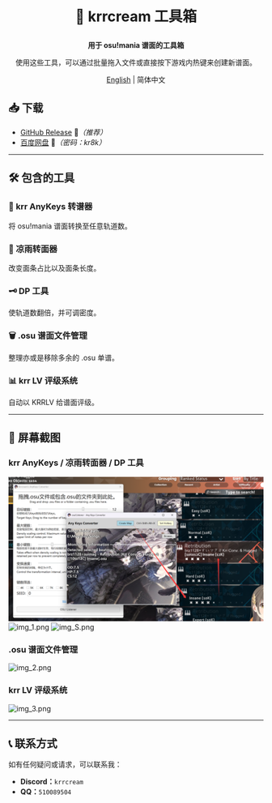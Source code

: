 <h1><p align="center">
🎵 krrcream 工具箱
</p></h1>

<b><p align="center">
用于 osu!mania 谱面的工具箱
</p></b>

<p align="center">
使用这些工具，可以通过批量拖入文件或直接按下游戏内热键来创建新谱面。
</p>

<p align="center">
<a href="./README.md">English</a> | 简体中文
</p>

## 📥 下载

- [GitHub Release](https://github.com/krrcream/krrcream-Toolkit/releases) 🚀*（推荐）*
- [百度网盘](https://pan.baidu.com/s/1VBhS-RCG402KkjoX9obQNw?from=init&pwd=kr8k) 🔗*（密码：kr8k）*

---

## 🛠️ 包含的工具

### 🎵 krr AnyKeys 转谱器
将 osu!mania 谱面转换至任意轨道数。

### 📝 凉雨转面器
改变面条占比以及面条长度。

### 🗝 DP 工具
使轨道数翻倍，并可调密度。

### 🗑️ .osu 谱面文件管理
整理亦或是移除多余的 .osu 单谱。

### 📊 krr LV 评级系统
自动以 KRRLV 给谱面评级。

---

## 📸 屏幕截图

### krr AnyKeys / 凉雨转面器 / DP 工具
![img_LI.png](img/LI.png)
![img_1.png](img/1.png)
![img_S.png](img/S.png)

### .osu 谱面文件管理
![img_2.png](img/I2.png)

### krr LV 评级系统
![img_3.png](img/I3.png)

---

## 📞 联系方式
如有任何疑问或请求，可以联系我：
- **Discord：**`krrcream`
- **QQ：**`510089504`
